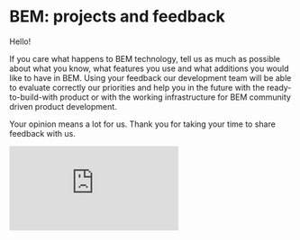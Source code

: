 # BEM: projects and feedback

Hello!

If you care what happens to BEM technology, tell us as much as possible about what you know, what features you use and what additions you would like to have in BEM. Using your feedback our development team will be able to evaluate correctly our priorities and help you in the future with the ready-to-build-with product or with the working infrastructure for BEM community driven product development.

Your opinion means a lot for us. Thank you for taking your time to share feedback with us.

<iframe src="https://events.yandex.ru/surveys/2168/?iframe=1&amp;lang=en" frameborder="0" name="2168"></iframe>
